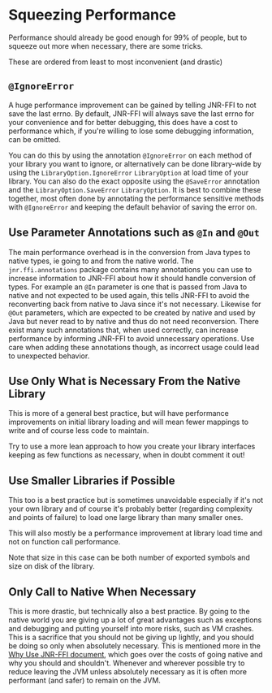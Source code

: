 # Squeezing Performance

Performance should already be good enough for 99% of people, but to squeeze out more when necessary, there are some
tricks.

These are ordered from least to most inconvenient (and drastic)

## `@IgnoreError`

A huge performance improvement can be gained by telling JNR-FFI to not save the last errno. By default, JNR-FFI will
always save the last errno for your convenience and for better debugging, this does have a cost to performance which, if
you're willing to lose some debugging information, can be omitted.

You can do this by using the annotation `@IgnoreError` on each method of your library you want to ignore, or
alternatively can be done library-wide by using the `LibraryOption.IgnoreError` `LibraryOption` at load time of your
library. You can also do the exact opposite using the `@SaveError` annotation and the `LibraryOption.SaveError`
`LibraryOption`. It is best to combine these together, most often done by annotating the performance sensitive methods
with `@IgnoreError` and keeping the default behavior of saving the error on.

## Use Parameter Annotations such as `@In` and `@Out`

The main performance overhead is in the conversion from Java types to native types, ie going to and from the native
world. The `jnr.ffi.annotations` package contains many annotations you can use to increase information to JNR-FFI about
how it should handle conversion of types. For example an `@In` parameter is one that is passed from Java to native and
not expected to be used again, this tells JNR-FFI to avoid the reconverting back from native to Java since it's not
necessary. Likewise for `@Out` parameters, which are expected to be created by native and used by Java but never read to
by native and thus do not need reconversion. There exist many such annotations that, when used correctly, can increase
performance by informing JNR-FFI to avoid unnecessary operations. Use care when adding these annotations though, as
incorrect usage could lead to unexpected behavior.

## Use Only What is Necessary From the Native Library

This is more of a general best practice, but will have performance improvements on initial library loading and will mean
fewer mappings to write and of course less code to maintain.

Try to use a more lean approach to how you create your library interfaces keeping as few functions as necessary, when in
doubt comment it out!

## Use Smaller Libraries if Possible

This too is a best practice but is sometimes unavoidable especially if it's not your own library and of course it's
probably better (regarding complexity and points of failure) to load one large library than many smaller ones.

This will also mostly be a performance improvement at library load time and not on function call performance.

Note that size in this case can be both number of exported symbols and size on disk of the library.

## Only Call to Native When Necessary

This is more drastic, but technically also a best practice. By going to the native world you are giving up a lot of
great advantages such as exceptions and debugging and putting yourself into more risks, such as VM crashes. This is a
sacrifice that you should not be giving up lightly, and you should be doing so only when absolutely necessary. This is
mentioned more in the [Why Use JNR-FFI document](./WhyUseJNR.md), which goes over the costs of going native and why you
should and shouldn't. Whenever and wherever possible try to reduce leaving the JVM unless absolutely necessary as it is
often more performant (and safer) to remain on the JVM.
